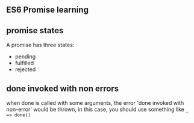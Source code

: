 ES6 Promise learning
------------

## promise states
A promise has three states:
* pending
* fulfilled
* rejected
## done invoked with non errors
when done is called with some arguments, the error 'done invoked with non-error' would be thrown, in this case, you should use something like `_ => done()`
